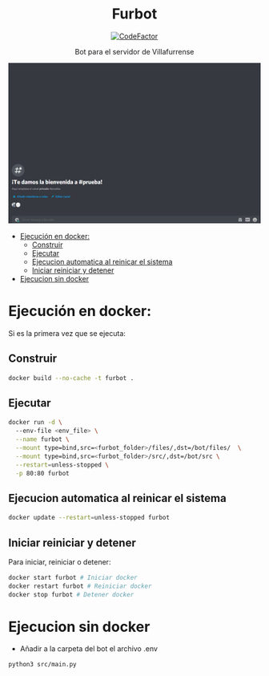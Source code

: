 <h1 align="center">Furbot</h1>

<div align="center"><a href="https://www.codefactor.io/repository/github/tekofx/furbot"><img src="https://www.codefactor.io/repository/github/tekofx/furbot/badge" alt="CodeFactor" /></a></div>

<p align="center">Bot para el servidor de Villafurrense</p>

![Demo](assets/demo.gif)


- [Ejecución en docker:](#ejecución-en-docker)
  - [Construir](#construir)
  - [Ejecutar](#ejecutar)
  - [Ejecucion automatica al reinicar el sistema](#ejecucion-automatica-al-reinicar-el-sistema)
  - [Iniciar reiniciar y detener](#iniciar-reiniciar-y-detener)
- [Ejecucion sin docker](#ejecucion-sin-docker)
# Ejecución en docker:



Si es la primera vez que se ejecuta:

## Construir

```sh
docker build --no-cache -t furbot .
```
## Ejecutar
```sh
docker run -d \           
  --env-file <env_file> \
  --name furbot \
  --mount type=bind,src=<furbot_folder>/files/,dst=/bot/files/  \
  --mount type=bind,src=<furbot_folder>/src/,dst=/bot/src \
  --restart=unless-stopped \
  -p 80:80 furbot
```

## Ejecucion automatica al reinicar el sistema
```sh
docker update --restart=unless-stopped furbot
```


## Iniciar reiniciar y detener

Para iniciar, reiniciar o detener:

```sh
docker start furbot # Iniciar docker
docker restart furbot # Reiniciar docker
docker stop furbot # Detener docker
```

# Ejecucion sin docker
- Añadir a la carpeta del bot el archivo .env
```sh
python3 src/main.py
```